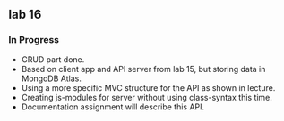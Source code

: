 ## lab 16

### In Progress

- CRUD part done.
- Based on client app and API server from lab 15, but storing data in MongoDB Atlas.
- Using a more specific MVC structure for the API as shown in lecture.
- Creating js-modules for server without using class-syntax this time.
- Documentation assignment will describe this API.